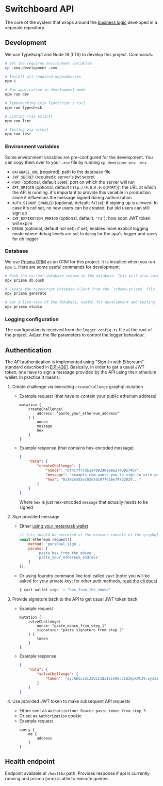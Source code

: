 # Switchboard API

The core of the system that wraps around the [business logic](https://github.com/makerdao-ses/document-model-libs) developed in a separate repository.

## Development

We use TypeScript and Node 18 (LTS) to develop this project. Commands:
```sh
# Set the required environment variables
cp .env.development .env

# Install all required dependencies
npm i

# Run application in development mode
npm run dev

# Typechecking (via TypeScript / tsc)
npm run typecheck

# Linting (via eslint)
npm run lint

# Testing via vitest
npm run test
```

### Environment variables

Some environment variables are pre-configured for the development. You can copy them over to your `.env` file by running `cp developer.env .env`

- `DATABASE_URL` (required): path to the database file
- `JWT_SECRET` (required): server's jwt secret
- `PORT` (optional, default `3000`): port on which the server will run
- `API_ORIGIN` (optional, default `http://0.0.0.0:${PORT}`): the URL at which the API is running. it's important to provide this variable in production since it influences the message signed during authorization
- `AUTH_SIGNUP_ENABLED` (optional, default: `false`): if signing up is allowed. In case it's not set, no new users can be created, but old users can still sign up
- `JWT_EXPIRATION_PERIOD` (optional, default: `'7d'`): how soon JWT token will expire
- `DEBUG` (optional, default not set): if set, enables more explicit logging mode where debug levels are set to `debug` for the app's logger and `query` for db logger

### Database

We use [Prisma ORM](prisma.io/) as an ORM for this project. It is installed when you run `npm i`. Here are some useful commands for development:
```sh
# Push the current database schema to the database. This will also automatically generate the prisma client
npx prisma db push

# Create the typescript database client from the `schema.prisma` file
npx prisma generate

# Get a live-view of the database, useful for development and testing
npx prisma studio
```

### Logging configuration

The configuration is received from the `logger.config.ts` file at the root of the project. Adjust the file parameters to control the logger behaviour.

## Authentication

The API authentication is implemented using "Sign-In with Ethereum" standard described in [EIP-4361](https://eips.ethereum.org/EIPS/eip-4361). Basically, in order to get a usual JWT token, one have to sign a message provided by the API using their etherium wallet. In practice it means:

1. Create challenge via executing `createChallenge` graphql mutation
    - Example request (that have to contain your public etherium address)
        ```gql
        mutation {
            createChallenge(
                address: "paste_your_ethereum_address"
            ) {
                nonce
                message
                hex
            }
        }
        ```

    - Example response (that contains hex-encoded message)
        ```json
        {
            "data": {
                "createChallenge": {
                    "nonce": "6f4c7f7cd61a499290e68a2740957407",
                    "message": "example.com wants you to sign in with your Ethereum account...",
                    "hex": "0x302e302e302e302077616e74732029..."
                }
            }
        }
        ```
        Where `hex` is just hex-encoded `message` that actually needs to be signed

2. Sign provided message
    - Either [using your metamask wallet](https://docs.metamask.io/wallet/how-to/use-siwe/)
        ```js
        // this should be executed at the browser console of the graphql playground
        await ethereum.request({
            method: 'personal_sign',
            params: [
                'paste_hex_from_the_above',
                'paste_your_ethereum_address'
            ]
        });
        ```

    - Or using foundry command line tool called `cast` (note: you will be asked for your private key; for other auth methods, [read the cli docs](https://book.getfoundry.sh/reference/cast/cast-wallet-sign))
        ```sh
        $ cast wallet sign -i "hex_from_the_above"
        ```

3. Provide signature back to the API to get usual JWT token back
    - Example request
        ```gql
        mutation {
            solveChallenge(
                nonce: "paste_nonce_from_step_1"
                signature: "paste_signature_from_step_2"
            ) {
                token
            }
        }
        ```

    - Example response
        ```json
        {
            "data": {
                "solveChallenge": {
                    "token": "eyJhbGciOiJIUzI1NiIsInR5cCI6IkpXVCJ9.eyJzZXNzaW9uSWQiOiI5ZGM1NjI3Mi1hMjBjLTRmM2YtYjM5MC1kZDc2NjE1NTA0YTYiLCJpYXQiOjE2ODczMzc2MDEsImV4cCI6MTY4Nzk0MjQwMX0.z1lJlKXnCbcex59JkU9j7hfRGhR2EBrnUE8phwPN7C0"
                }
            }
        }
        ```

4. Use provided JWT token to make subsequent API requests
    - Either sent as `Authorization: Bearer paste_token_from_step_3`
    - Or set as `Authorization` cookie
    - Example request
        ```gql
        query {
            me {
                address
            }
        }
        ```

## Health endpoint

Endpoint available at `/healthz` path. Provides response if api is currently running and prisma (orm) is able to execute queries.
